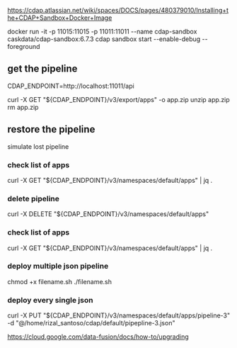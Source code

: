 https://cdap.atlassian.net/wiki/spaces/DOCS/pages/480379010/Installing+the+CDAP+Sandbox+Docker+Image

docker run -it -p 11015:11015 -p 11011:11011 --name cdap-sandbox caskdata/cdap-sandbox:6.7.3 cdap sandbox start --enable-debug --foreground


## get the pipeline

CDAP_ENDPOINT=http://localhost:11011/api

curl -X GET "${CDAP_ENDPOINT}/v3/export/apps" -o app.zip
unzip app.zip 
rm app.zip

## restore the pipeline

simulate lost pipeline

### check list of apps

curl -X GET "${CDAP_ENDPOINT}/v3/namespaces/default/apps" | jq .

### delete pipeline

curl -X DELETE "${CDAP_ENDPOINT}/v3/namespaces/default/apps"

### check list of apps

curl -X GET "${CDAP_ENDPOINT}/v3/namespaces/default/apps" | jq .

### deploy multiple json pipeline

chmod +x filename.sh
./filename.sh


### deploy every single json

curl -X PUT "${CDAP_ENDPOINT}/v3/namespaces/default/apps/pipeline-3" -d "@/home/rizal_santoso/cdap/default/pipepline-3.json"

https://cloud.google.com/data-fusion/docs/how-to/upgrading